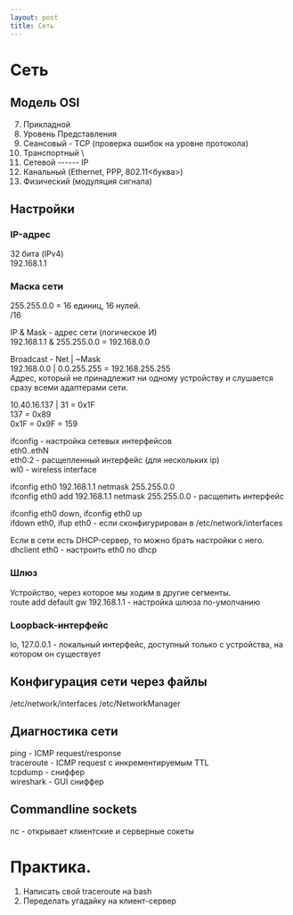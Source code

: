```yaml
---
layout: post
title: Сеть
---
```


# Сеть

## Модель OSI
7. Прикладной
6. Уровень Представления
5. Сеансовый - TCP (проверка ошибок на уровне протокола)
4. Транспортный \
3. Сетевой ------ IP
2. Канальный (Ethernet, PPP, 802.11<буква>)
1. Физический (модуляция сигнала)

## Настройки

### IP-адрес
32 бита (IPv4)  
192.168.1.1

### Маска сети
255.255.0.0 = 16 единиц, 16 нулей.  
/16

IP & Mask - адрес сети (логическое И)  
192.168.1.1 & 255.255.0.0 = 192.168.0.0

Broadcast - Net | ~Mask  
192.168.0.0 | 0.0.255.255 = 192.168.255.255  
Адрес, который не принадлежит ни одному устройству и 
слушается сразу всеми адаптерами сети.

10.40.16.137 | 31 = 0x1F  
137 = 0x89  
      0x1F = 0x9F = 159
      
ifconfig - настройка сетевых интерфейсов  
eth0..ethN  
eth0:2 - расщепленный интерфейс (для нескольких ip)  
wl0 - wireless interface

ifconfig eth0 192.168.1.1 netmask 255.255.0.0  
ifconfig eth0 add 192.168.1.1 netmask 255.255.0.0 - 
  расщепить интерфейс
  
ifconfig eth0 down, ifconfig eth0 up  
ifdown eth0, ifup eth0 - если сконфигурирован в
 /etc/network/interfaces

Если в сети есть DHCP-сервер, то можно брать настройки
 с него.  
dhclient eth0 - настроить eth0 по dhcp

### Шлюз
Устройство, через которое мы ходим в другие сегменты.  
route add default gw 192.168.1.1 - настройка 
  шлюза по-умолчанию
  
### Loopback-интерфейс
lo, 127.0.0.1 - локальный интерфейс, доступный только
  с устройства, на котором он существует
  
## Конфигурация сети через файлы
/etc/network/interfaces
/etc/NetworkManager

## Диагностика сети
ping - ICMP request/response  
traceroute - ICMP request с инкрементируемым TTL  
tcpdump - сниффер  
wireshark - GUI сниффер

## Commandline sockets

nc - открывает клиентские и серверные сокеты

# Практика.
1. Написать свой traceroute на bash
2. Переделать угадайку на клиент-сервер
